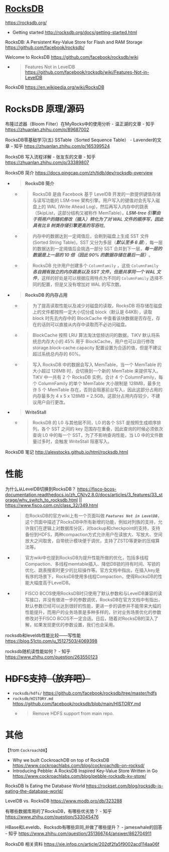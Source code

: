 
# [RocksDB](https://rocksdb.org/)

https://rocksdb.org/
- Getting started http://rocksdb.org/docs/getting-started.html

RocksDB: A Persistent Key-Value Store for Flash and RAM Storage https://github.com/facebook/rocksdb/

Welcome to RocksDB https://github.com/facebook/rocksdb/wiki
- > Features Not in LevelDB https://github.com/facebook/rocksdb/wiki/Features-Not-in-LevelDB

RocksDB https://en.wikipedia.org/wiki/RocksDB

# RocksDB 原理/源码

布隆过滤器（Bloom Filter）在MyRocks中的使用分析 - 温正湖的文章 - 知乎 https://zhuanlan.zhihu.com/p/89687002

RocksDB零基础学习(五)  SSTable（Sorted Sequence Table） - Lavender的文章 - 知乎 https://zhuanlan.zhihu.com/p/165399524

RocksDB 写入流程详解 - 张友东的文章 - 知乎 https://zhuanlan.zhihu.com/p/33389807

RocksDB 简介 https://docs.pingcap.com/zh/tidb/dev/rocksdb-overview
- > **RocksDB 简介**
  * > RocksDB 是由 Facebook 基于 LevelDB 开发的一款提供键值存储与读写功能的 LSM-tree 架构引擎。用户写入的键值对会先写入磁盘上的 WAL (Write Ahead Log)，然后再写入内存中的跳表（SkipList，这部分结构又被称作 MemTable）。***LSM-tree 引擎由于将用户的随机修改（插入）转化为了对 WAL 文件的顺序写，因此具有比 B 树类存储引擎更高的写吞吐***。
  * > 内存中的数据达到一定阈值后，会刷到磁盘上生成 SST 文件 (Sorted String Table)，SST 又分为多层（***默认至多 6 层***），每一层的数据达到一定阈值后会挑选一部分 SST 合并到下一层，***每一层的数据是上一层的 10 倍（因此 90% 的数据存储在最后一层）***。
  * > RocksDB 允许用户创建多个 `ColumnFamily` ，这些 `ColumnFamily` ***各自拥有独立的内存跳表以及 SST 文件，但是共享同一个 WAL 文件***，这样的好处是可以根据应用特点为不同的 `ColumnFamily` 选择不同的配置，但是又没有增加对 WAL 的写次数。
- > **RocksDB 的内存占用**
  * > 为了提高读取性能以及减少对磁盘的读取，RocksDB 将存储在磁盘上的文件都按照一定大小切分成 block（默认是 64KB），读取 block 时先去内存中的 BlockCache 中查看该块数据是否存在，存在的话则可以直接从内存中读取而不必访问磁盘。
  * > BlockCache 按照 LRU 算法淘汰低频访问的数据，TiKV 默认将系统总内存大小的 45% 用于 BlockCache，用户也可以自行修改 storage.block-cache.capacity 配置设置为合适的值，但是不建议超过系统总内存的 60%。
  * > 写入 RocksDB 中的数据会写入 MemTable，当一个 MemTable 的大小超过 128MB 时，会切换到一个新的 MemTable 来提供写入。TiKV 中一共有 2 个 RocksDB 实例，合计 4 个 ColumnFamily，每个 ColumnFamily 的单个 MemTable 大小限制是 128MB，最多允许 5 个 MemTable 存在，否则会阻塞前台写入，因此这部分占用的内存最多为 4 x 5 x 128MB = 2.5GB。这部分占用内存较少，不建议用户自行更改。
- > **WriteStall**
  * > RocksDB 的 L0 与其他层不同，L0 的各个 SST 是按照生成顺序排列，各个 SST 之间的 key 范围存在重叠，因此查询的时候必须依次查询 L0 中的每一个 SST。为了不影响查询性能，当 L0 中的文件数量过多时，会触发 WriteStall 阻塞写入。

RocksDB 笔记 http://alexstocks.github.io/html/rocksdb.html

# 性能

为什么从LevelDB切换到RocksDB？ https://fisco-bcos-documentation.readthedocs.io/zh_CN/v2.8.0/docs/articles/3_features/33_storage/why_switch_to_rocksdb.html || https://www.fisco.com.cn/class_32/349.html
- > 在RocksDB的官方wiki上有一个页面叫做 ***`Features Not in LevelDB`***，这个页面中描述了RocksDB中所有新增的功能，例如对列族的支持，允许我们在逻辑上对数据库分区，对backup和checkpoint的支持，支持备份到HDFS，两种compaction方式允许用户在读放大、写放大、空间放大之间取舍，自带统计模块便于调优，支持了ZSTD等更新的压缩算法等。
- > 官方wiki中也提到RocksDB为提升性能所做的优化，包括多线程Compaction、多线程memtable插入、降低DB锁的持有时间、写锁的优化、跳表搜索时更少的比较操作等。官方文档中指出，在插入key是有序的场景下，RocksDB使用多线程Compaction，使得RocksDB的性能大幅度高于LevelDB。
- > FISCO BCOS使用RocksDB时只使用了默认参数和与LevelDB兼容的读写接口，并没有做进一步的参数调优，RocksDB在官方文档中有指出，默认参数已经可以达到很好的性能，更进一步的调参并不能带来大幅的性能提升，而用户的业务场景是多种多样的，针对业务场景优化的参数修改对于FISCO BCOS不一定合适。日后，随着对RocksDB的深入了解，如果发现更优的参数设置，我们也会采用。

rocksdb和leveldb性能比较——写性能 https://blog.51cto.com/u_15127503/4069398

rocksdb随机读性能如何？ - 知乎 https://www.zhihu.com/question/263550123

# ~~HDFS支持（放弃吧）~~
- `rocksdb/hdfs/` https://github.com/facebook/rocksdb/tree/master/hdfs
- `rocksdb/HISTORY.md` https://github.com/facebook/rocksdb/blob/main/HISTORY.md
  * > Remove HDFS support from main repo.

# 其他

【from `CockroachDB`】
- Why we built CockroachDB on top of RocksDB https://www.cockroachlabs.com/blog/cockroachdb-on-rocksd/
- Introducing Pebble: A RocksDB Inspired Key-Value Store Written in Go https://www.cockroachlabs.com/blog/pebble-rocksdb-kv-store/

RocksDB Is Eating the Database World https://rockset.com/blog/rocksdb-is-eating-the-database-world/

LevelDB vs. RocksDB https://www.modb.pro/db/323288

有哪些数据库用的了RocksDB，有哪些优劣势？ - 知乎 https://www.zhihu.com/question/533045476

HBase和Leveldb、Rocksdb有哪些异同,并做了哪些提升？ - jameswhale的回答 - 知乎 https://www.zhihu.com/question/351366744/answer/862704911

RocksDB 相关资料 https://xie.infoq.cn/article/202df2fa5f9002acd114aa06f
